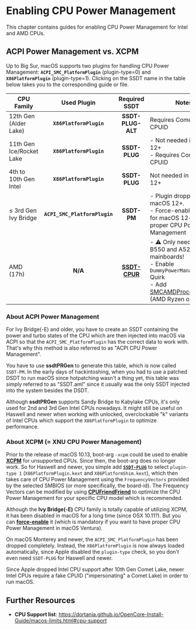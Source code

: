 # Enabling CPU Power Management
This chapter contains guides for enabling CPU Power Management for Intel and AMD CPUs.

## ACPI Power Management vs. XCPM
Up to Big Sur, macOS supports two plugins for handling CPU Power Management: **`ACPI_SMC_PlatformPlugin`** (plugin-type=0) and  **`X86PlatformPlugin`** (plugin-type=1). Clicking on the SSDT name in the table below takes you to the corresponding guide or file.

CPU Family | Used Plugin | Required SSDT | Notes
----------------------|:-----------:|:-------------:|-----------
12th Gen (Alder Lake) | **`X86PlatformPlugin`** | **SSDT-PLUG-ALT**| Requires Comet Lake CPUID
11th Gen Ice/Rocket Lake| **`X86PlatformPlugin`**| **SSDT-PLUG**| - Not needed in macOS 12+</br> - Requires Comet Lake CPUID
4th to 10th Gen Intel | **`X86PlatformPlugin`**| **SSDT-PLUG**| Not needed in macOS 12+
≤ 3rd Gen Ivy Bridge | **`ACPI_SMC_PlatformPlugin`** | **SSDT-PM**| - Plugin dropped from macOS 12+. <br>- Force-enable XCPM for macOS 12+ for proper CPU Power Management
AMD (17h)| **N/A**|[**SSDT-CPUR**](https://github.com/dortania/Getting-Started-With-ACPI/blob/master/extra-files/compiled/SSDT-CPUR.aml)| - :warning: Only needed for B550 and A520 mainboards!</br> - Enable `DummyPowerManagement` Quirk</br> - Add [SMCAMDProcesser.kext](https://github.com/trulyspinach/SMCAMDProcessor) (AMD Ryzen only)

### About ACPI Power Management

For Ivy Bridge(-E) and older, you have to create an SSDT containing the power and turbo states of the CPU which are then injected into macOS via ACPI so that the `ACPI_SMC_PlatformPlugin` has the correct data to work with. That's why this method is also referred to as "ACPI CPU Power Management". 

You have to use **ssdtPRGen** to generate this table, which is now called `SSDT-PM`. In the early days of hackintoshing, when you had to use a patched DSDT to run macOS since hotpatching wasn't a thing yet, this table was simply referred to as "SSDT.aml" since it usually was the only SSDT injected into the system besides the DSDT.

Although **ssdtPRGen** supports Sandy Bridge to Kabylake CPUs, it's only used for 2nd and 3rd Gen Intel CPUs nowadays. It might still be useful on Haswell and newer when working with unlocked, overclockable "k" variants of Intel CPUs which support the `X86PlatformPlugin` to optimize performance.

### About XCPM (= XNU CPU Power Management)

Prior to the release of macOS 10.13, boot-arg `-xcpm` could be used to enable [**XCPM**](https://pikeralpha.wordpress.com/2013/10/05/xnu-cpu-power-management/) for unsupported CPUs. Since then, the boot-arg does no longer work. So for Haswell and newer, you simple add [**`SSDT-PLUG`**](https://github.com/5T33Z0/OC-Little-Translated/tree/main/01_Adding_missing_Devices_and_enabling_Features/CPU_Power_Management_(SSDT-PLUG)) to select `plugin-type 1` (`X86PlatformPlugin.kext` and `X86PlatformShim.kext`), which then takes care of CPU Power Management using the `FrequencyVectors` provided by the selected SMBIOS (or more specifically, the board-id). The Frequency Vectors can be modified by using [**CPUFriendFriend**](https://github.com/corpnewt/CPUFriendFriend) to optimize the CPU Power Management for your specific CPU model which is recommended.  

Although the **Ivy Bridge(-E)** CPU family is totally capable of utilizing XCPM, it has been disabled in macOS for a long time (since OSX 10.11?). But you can [**force-enable**](https://github.com/5T33Z0/OC-Little-Translated/tree/main/01_Adding_missing_Devices_and_enabling_Features/Xtra_Enabling_XCPM_on_Ivy_Bridge_CPUs) it (which is mandatory if you want to have proper CPU Power Management in macOS Ventura).

On macOS Monterey and newer, the `ACPI_SMC_PlatformPlugin` has been dropped completely. Instead, the `X86PlatformPlugin` is now always loaded automatically, since Apple disabled the `plugin-type` check, so you don't even need `SSDT-PLUG` for Haswell and newer.

Since Apple dropped Intel CPU support after 10th Gen Comet Lake, newer Intel CPUs require a fake CPUID ("impersonating" a Comet Lake) in order to run macOS.

## Further Resources
- **CPU Support list**: https://dortania.github.io/OpenCore-Install-Guide/macos-limits.html#cpu-support
